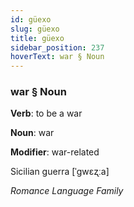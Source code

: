 ```yaml
---
id: güexo
slug: güexo
title: güexo
sidebar_position: 237
hoverText: war § Noun
---
```


### war § Noun

**Verb**: to be a war

**Noun**: war

**Modifier**: war-related

Sicilian guerra [ˈɡwɛʐːa]

*Romance Language Family*
